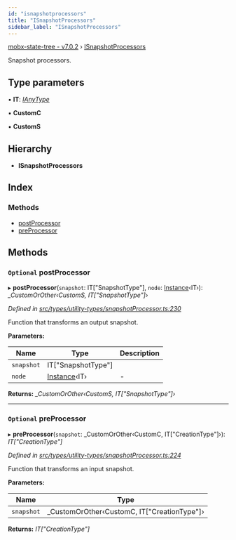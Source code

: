 ```yaml
---
id: "isnapshotprocessors"
title: "ISnapshotProcessors"
sidebar_label: "ISnapshotProcessors"
---
```


[mobx-state-tree - v7.0.2](../index.md) › [ISnapshotProcessors](isnapshotprocessors.md)

Snapshot processors.

## Type parameters

▪ **IT**: *[IAnyType](ianytype.md)*

▪ **CustomC**

▪ **CustomS**

## Hierarchy

* **ISnapshotProcessors**

## Index

### Methods

* [postProcessor](isnapshotprocessors.md#optional-postprocessor)
* [preProcessor](isnapshotprocessors.md#optional-preprocessor)

## Methods

### `Optional` postProcessor

▸ **postProcessor**(`snapshot`: IT["SnapshotType"], `node`: [Instance](../index.md#instance)‹IT›): *_CustomOrOther‹CustomS, IT["SnapshotType"]›*

*Defined in [src/types/utility-types/snapshotProcessor.ts:230](https://github.com/mobxjs/mobx-state-tree/blob/1be40a3e/src/types/utility-types/snapshotProcessor.ts#L230)*

Function that transforms an output snapshot.

**Parameters:**

Name | Type | Description |
------ | ------ | ------ |
`snapshot` | IT["SnapshotType"] |   |
`node` | [Instance](../index.md#instance)‹IT› | - |

**Returns:** *_CustomOrOther‹CustomS, IT["SnapshotType"]›*

___

### `Optional` preProcessor

▸ **preProcessor**(`snapshot`: _CustomOrOther‹CustomC, IT["CreationType"]›): *IT["CreationType"]*

*Defined in [src/types/utility-types/snapshotProcessor.ts:224](https://github.com/mobxjs/mobx-state-tree/blob/1be40a3e/src/types/utility-types/snapshotProcessor.ts#L224)*

Function that transforms an input snapshot.

**Parameters:**

Name | Type |
------ | ------ |
`snapshot` | _CustomOrOther‹CustomC, IT["CreationType"]› |

**Returns:** *IT["CreationType"]*
